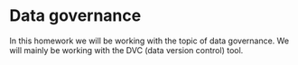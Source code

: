# Data governance

In this homework we will be working with the topic of data governance. 
We will mainly be working with the DVC (data version control) tool.
